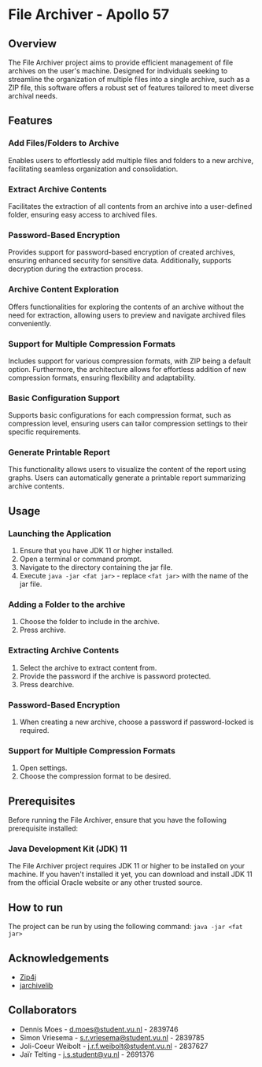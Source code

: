 # File Archiver - Apollo 57

## Overview

The File Archiver project aims to provide efficient management of file archives on the user's machine.
Designed for individuals seeking to streamline the organization of multiple files into a single archive,
such as a ZIP file, this software offers a robust set of features tailored to meet diverse archival needs.

## Features

### Add Files/Folders to Archive

Enables users to effortlessly add multiple files and folders to a new archive,
facilitating seamless organization and consolidation.

### Extract Archive Contents

Facilitates the extraction of all contents from an archive into a user-defined folder,
ensuring easy access to archived files.

### Password-Based Encryption

Provides support for password-based encryption of created archives,
ensuring enhanced security for sensitive data. Additionally, supports decryption during the extraction process.

### Archive Content Exploration

Offers functionalities for exploring the contents of an archive without the need for extraction,
allowing users to preview and navigate archived files conveniently.

### Support for Multiple Compression Formats

Includes support for various compression formats, with ZIP being a default option.
Furthermore, the architecture allows for effortless addition of new compression formats, ensuring flexibility and adaptability.

### Basic Configuration Support

Supports basic configurations for each compression format, such as compression level,
ensuring users can tailor compression settings to their specific requirements.

### Generate Printable Report

This functionality allows users to visualize the content of the report using graphs.
Users can automatically generate a printable report summarizing archive contents.

## Usage

### Launching the Application

1. Ensure that you have JDK 11 or higher installed.
1. Open a terminal or command prompt.
1. Navigate to the directory containing the jar file.
1. Execute `java -jar <fat jar>` - replace `<fat jar>` with the name of the jar file.

### Adding a Folder to the archive

1. Choose the folder to include in the archive.
1. Press archive.

### Extracting Archive Contents

1. Select the archive to extract content from.
1. Provide the password if the archive is password protected.
1. Press dearchive.

### Password-Based Encryption

1. When creating a new archive, choose a password if password-locked is required.

### Support for Multiple Compression Formats

1. Open settings.
1. Choose the compression format to be desired.

## Prerequisites

Before running the File Archiver, ensure that you have the following prerequisite installed:

### Java Development Kit (JDK) 11

The File Archiver project requires JDK 11 or higher to be installed on your machine.
If you haven't installed it yet, you can download and install JDK 11 from the official Oracle website or any other trusted source.

## How to run

The project can be run by using the following command: `java -jar <fat jar>`

## Acknowledgements

- [Zip4j](https://github.com/srikanth-lingala/zip4j)
- [jarchivelib](https://github.com/thrau/jarchivelib?tab=readme-ov-file)

## Collaborators

- Dennis Moes - d.moes@student.vu.nl - 2839746
- Simon Vriesema - s.r.vriesema@student.vu.nl - 2839785
- Joli-Coeur Weibolt - j.r.f.weibolt@student.vu.nl - 2837627
- Jaïr Telting - j.s.student@vu.nl - 2691376
